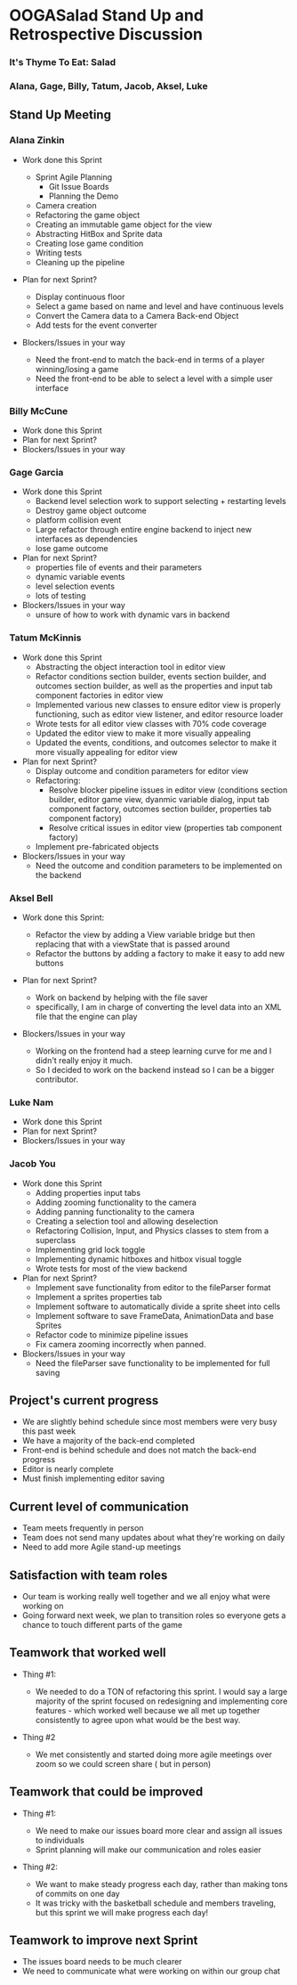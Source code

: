# OOGASalad Stand Up and Retrospective Discussion

### It's Thyme To Eat: Salad

### Alana, Gage, Billy, Tatum, Jacob, Aksel, Luke

## Stand Up Meeting

### Alana Zinkin

* Work done this Sprint

    * Sprint Agile Planning
        * Git Issue Boards
        * Planning the Demo
    * Camera creation
    * Refactoring the game object
    * Creating an immutable game object for the view
    * Abstracting HitBox and Sprite data
    * Creating lose game condition
    * Writing tests
    * Cleaning up the pipeline
* Plan for next Sprint?

    * Display continuous floor
    * Select a game based on name and level and have continuous levels
    * Convert the Camera data to a Camera Back-end Object
    * Add tests for the event converter

* Blockers/Issues in your way

    * Need the front-end to match the back-end in terms of a player winning/losing a game
    * Need the front-end to be able to select a level with a simple user interface

### Billy McCune

* Work done this Sprint
* Plan for next Sprint?
* Blockers/Issues in your way

### Gage Garcia

* Work done this Sprint
  * Backend level selection work to support selecting + restarting levels
  * Destroy game object outcome
  * platform collision event
  * Large refactor through entire engine backend to inject new interfaces as dependencies
  * lose game outcome
* Plan for next Sprint?
  * properties file of events and their parameters
  * dynamic variable events
  * level selection events
  * lots of testing
* Blockers/Issues in your way
  * unsure of how to work with dynamic vars in backend

### Tatum McKinnis

* Work done this Sprint
    * Abstracting the object interaction tool in editor view
    * Refactor conditions section builder, events section builder, and outcomes section builder, as
      well as the properties and input tab component factories in editor view
    * Implemented various new classes to ensure editor view is properly functioning, such as editor
      view listener, and editor resource loader
    * Wrote tests for all editor view classes with 70% code coverage
    * Updated the editor view to make it more visually appealing
    * Updated the events, conditions, and outcomes selector to make it more visually appealing for
      editor view
* Plan for next Sprint?
    * Display outcome and condition parameters for editor view
    * Refactoring:
        * Resolve blocker pipeline issues in editor view (conditions section builder, editor game
          view, dyanmic variable dialog, input tab component factory, outcomes section builder,
          properties tab component factory)
        * Resolve critical issues in editor view (properties tab component factory)
    * Implement pre-fabricated objects
* Blockers/Issues in your way
    * Need the outcome and condition parameters to be implemented on the backend

### Aksel Bell

* Work done this Sprint:
  * Refactor the view by adding a View variable bridge but then replacing that with a viewState that is passed around
  * Refactor the buttons by adding a factory to make it easy to add new buttons

* Plan for next Sprint?
  * Work on backend by helping with the file saver
  * specifically, I am in charge of converting the level data into an XML file that the engine can play
* Blockers/Issues in your way
  * Working on the frontend had a steep learning curve for me and I didn't really enjoy it much.
  * So I decided to work on the backend instead so I can be a bigger contributor.

### Luke Nam

* Work done this Sprint
* Plan for next Sprint?
* Blockers/Issues in your way

### Jacob You

* Work done this Sprint
  * Adding properties input tabs
  * Adding zooming functionality to the camera
  * Adding panning functionality to the camera
  * Creating a selection tool and allowing deselection
  * Refactoring Collision, Input, and Physics classes to stem from a superclass
  * Implementing grid lock toggle
  * Implementing dynamic hitboxes and hitbox visual toggle
  * Wrote tests for most of the view backend
* Plan for next Sprint?
  * Implement save functionality from editor to the fileParser format
  * Implement a sprites properties tab
  * Implement software to automatically divide a sprite sheet into cells
  * Implement software to save FrameData, AnimationData and base Sprites
  * Refactor code to minimize pipeline issues
  * Fix camera zooming incorrectly when panned.
* Blockers/Issues in your way
  * Need the fileParser save functionality to be implemented for full saving

## Project's current progress

* We are slightly behind schedule since most members were very busy this past week
* We have a majority of the back-end completed
* Front-end is behind schedule and does not match the back-end progress
* Editor is nearly complete
* Must finish implementing editor saving

## Current level of communication

* Team meets frequently in person
* Team does not send many updates about what they're working on daily
* Need to add more Agile stand-up meetings

## Satisfaction with team roles

* Our team is working really well together and we all enjoy what were working on
* Going forward next week, we plan to transition roles so everyone gets a chance to touch different
  parts of the game

## Teamwork that worked well

* Thing #1:
    * We needed to do a TON of refactoring this sprint. I would say a large majority of the sprint
      focused on redesigning and implementing core features - which worked well because we all met
      up together consistently to agree upon what would be the best way.

* Thing #2
    * We met consistently and started doing more agile meetings over zoom so we could screen share (
      but in person)

## Teamwork that could be improved

* Thing #1:

    * We need to make our issues board more clear and assign all issues to individuals
    * Sprint planning will make our communication and roles easier

* Thing #2:

    * We want to make steady progress each day, rather than making tons of commits on one day
    * It was tricky with the basketball schedule and members traveling, but this sprint we will make
      progress each day!

## Teamwork to improve next Sprint

* The issues board needs to be much clearer
* We need to communicate what were working on within our group chat
